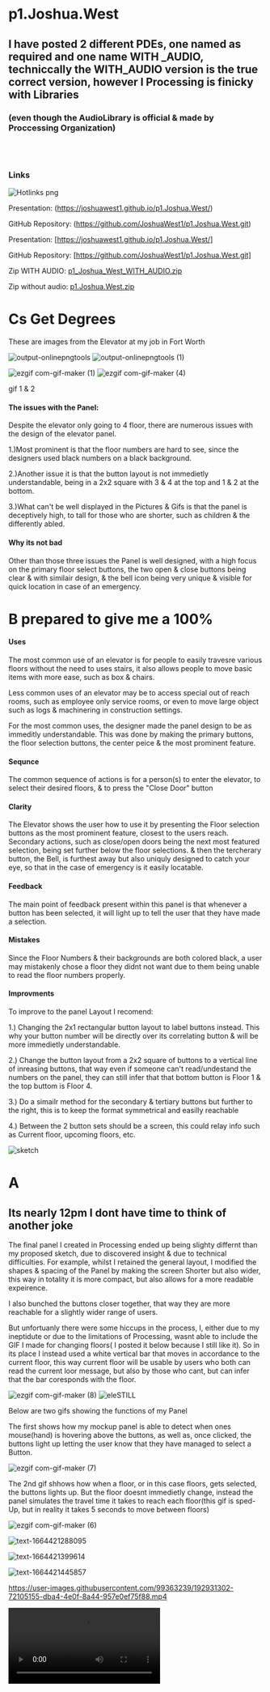 # p1.Joshua.West

## I have posted 2 different PDEs, one named as required and one name WITH _AUDIO, techniccally the WITH_AUDIO version is the true correct version, however I Processing is finicky with Libraries
### (even though the AudioLibrary is official & made by Proccessing Organization) 
 <br></br>
 
### Links
![Hotlinks png](https://user-images.githubusercontent.com/99363239/192929592-3a4a6cba-0766-48f0-848b-adb479938e4a.png)

Presentation: (https://joshuawest1.github.io/p1.Joshua.West/)

GitHub Repository: (https://github.com/JoshuaWest1/p1.Joshua.West.git)

Presentation: [https://joshuawest1.github.io/p1.Joshua.West/]

GitHub Repository: [https://github.com/JoshuaWest1/p1.Joshua.West.git]


Zip WITH AUDIO: [p1_Joshua_West_WITH_AUDIO.zip](https://github.com/JoshuaWest1/p1.Joshua.West/files/9670822/p1_Joshua_West_WITH_AUDIO.zip)


Zip without audio: [p1.Joshua.West.zip](https://github.com/JoshuaWest1/p1.Joshua.West/files/9670824/p1.Joshua.West.zip)



# Cs Get Degrees
These are images from the Elevator at my job in Fort Worth 

![output-onlinepngtools](https://user-images.githubusercontent.com/99363239/192914724-e7fcd9c2-571e-40fe-8f60-02a278bf6815.png)
![output-onlinepngtools (1)](https://user-images.githubusercontent.com/99363239/192915004-5f21b39b-be91-44d1-9bc9-6ed07f33c69f.png)

![ezgif com-gif-maker (1)](https://user-images.githubusercontent.com/99363239/192916133-3d9352f4-60ad-47d5-82e5-324107d95644.gif)
![ezgif com-gif-maker (4)](https://user-images.githubusercontent.com/99363239/192916691-f2f46386-1815-40fd-9e55-b8a289c58fda.gif)



gif 1 & 2

#### The issues with the Panel:

Despite the elevator only going to 4 floor, there are numerous issues with the design of the elevator panel.

1.)Most prominent is that the floor numbers are hard to see, since the designers used black numbers on a black background.

2.)Another issue it is that the button layout is not immedietly understandable, being in a 2x2 square with 3 & 4 at the top and 1 & 2 at the bottom.

3.)What can't be well displayed in the Pictures & Gifs is that the panel is deceptively high, to tall for those who are shorter, such as children & the differently abled.


#### Why its not bad

Other than those three issues the Panel is well designed, with a high focus on the primary floor select buttons, the two open & close buttons being clear & with similair design, & the bell icon being very unique & visible for quick location in case of an emergency.


# B prepared to give me a 100%
#### Uses

The most common use of an elevator is for people to easily travesre various floors without the need to uses stairs, it also allows people to move basic items with more ease, such as box & chairs.


Less common uses of an elevator may be to access special out of reach rooms, such as employee only service rooms, or even to move large object such as logs & machinering in construction settings.

For the most common uses, the designer made the panel design to be as immeditly understandable. This was done by making the primary buttons, the floor selection buttons, the center peice & the most prominent feature.

#### Sequnce
The common sequence of actions is for a person(s) to enter the elevator, to select their desired floors, & to press the "Close Door" button

#### Clarity
The Elevator shows the user how to use it by presenting the Floor selection buttons as the most prominent feature, closest to the users reach.
Secondary actions, such as close/open doors being the next most featured selection, being set further below the floor selections. & then the tercherary button, the Bell, is furthest away but also uniquly designed to catch your eye, so that in the case of emergency is it easily locatable.

#### Feedback
The main point of feedback present within this panel is that whenever a button has been selected, it will light up to tell the user that they have made a selection.

#### Mistakes
Since the Floor Numbers & their backgrounds are both colored black, a user may mistakenly chose a floor they didnt not want due to them being unable to read the floor numbers properly.

#### Improvments
To improve to the panel Layout I recomend:

1.) Changing the 2x1 rectangular button layout to label buttons instead. This why your button number will be directly over its correlating button & will be more immedietly understandable.

2.) Change the button layout from a 2x2 square of buttons to a vertical line of inreasing buttons, that way even if someone can't read/undestand the numbers on the panel, they can still infer that that bottom button is Floor 1 & the top buttom is Floor 4.

3.) Do a simailr method for the secondary & tertiary buttons but further to the right, this is to keep the format symmetrical and easilly reachable

4.) Between the 2 button sets should be a screen, this could relay info such as Current floor, upcoming floors, etc.

![sketch](https://user-images.githubusercontent.com/99363239/192919089-d05762c2-7c27-4abe-bcb0-1758e5765fb2.png)

# A
## Its nearly 12pm I dont have time to think of another joke
The final panel I created in Processing ended up being slighty differnt than my proposed sketch, due to discovered insight & due to technical difficulties.
For example, whilst I retained the general layout, I modified the shapes & spacing of the Panel by making the screen Shorter but also wider, this way in totality it is more compact, but also allows for a more readable expeirence.

I also bunched the buttons closer together, that way they are more reachable for a slightly wider range of users.

But unfortuanly there were some hiccups in the process, I, either due to my ineptidute or due to the limitations of Processing, wasnt able to include the GIF I made for changing floors( I posted it below because I still like it). So in its place I instead used a white vertical bar that moves in accordance to the current floor, this way current floor will be usable by users who both can read the current loor message, but also by those who cant, but can infer that the bar coresponds with the floor.

![ezgif com-gif-maker (8)](https://user-images.githubusercontent.com/99363239/192927965-505dc842-dcef-43e6-a1eb-c424a9fbcbec.gif)
![eleSTILL](https://user-images.githubusercontent.com/99363239/192926323-a060239a-f61f-428b-a4d8-56b431c7a520.PNG)




Below are two gifs showing the functions of my Panel

The first shows how my mockup panel is able to detect when ones mouse(hand) is hovering above the buttons, as well as, once clicked, the buttons light up letting the user know that they have managed to select a Button.

![ezgif com-gif-maker (7)](https://user-images.githubusercontent.com/99363239/192922406-97863831-70df-4dae-a9b3-73260ceb5a13.gif)

The 2nd gif shhows how when a floor, or in this case floors, gets selected, the buttons lights up. But the floor doesnt immedietly change, instead the panel simulates the travel time it takes to reach each floor(this gif is sped-Up, but in reality it takes 5 seconds to move between floors)

![ezgif com-gif-maker (6)](https://user-images.githubusercontent.com/99363239/192921979-c98aafbf-2403-404f-8b35-c28978898333.gif)
 



![text-1664421288095](https://user-images.githubusercontent.com/99363239/192930548-700ff4a1-7639-4dbc-9e68-5824998da9cf.png)
 


![text-1664421399614](https://user-images.githubusercontent.com/99363239/192930893-b29eba7d-9f4e-4bcd-9528-b0813f87d7b8.png)



![text-1664421445857](https://user-images.githubusercontent.com/99363239/192930898-58f20451-aae8-4638-b1e2-27771e52567a.png)


https://user-images.githubusercontent.com/99363239/192931302-72105155-dba4-4e0f-8a44-957e0ef75f88.mp4

![Watch the video](https://user-images.githubusercontent.com/99363239/192931302-72105155-dba4-4e0f-8a44-957e0ef75f88.mp4)


